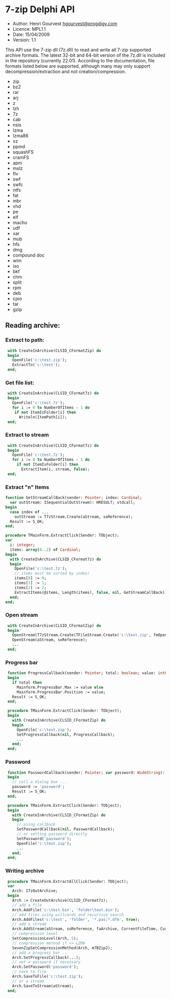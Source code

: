 # 7-zip Delphi API

* Author: Henri Gourvest <hgourvest@progdigy.com>
* Licence: MPL1.1
* Date: 15/04/2009
* Version: 1.1

This API use the 7-zip dll (7z.dll) to read and write all 7-zip supported archive formats.  The latest 32-bit and 64-bit version of the 7z.dll is included in the repository (currently 22.01). According to the documentation, file formats listed below are supported, although many may only support decompression/extraction and not creation/compression.
 - zip
 - bz2
 - rar
 - arj
 - z
 - lzh
 - 7z
 - cab
 - nsis
 - lzma
 - lzma86
 - xz
 - ppmd
 - squashFS
 - cramFS
 - apm
 - mslz
 - flv
 - swf
 - swfc
 - ntfs
 - fat
 - mbr
 - vhd
 - pe
 - elf
 - macho
 - udf
 - xar
 - mub
 - hfs
 - dmg
 - compound doc
 - wim
 - iso
 - bkf
 - chm
 - split
 - rpm
 - deb
 - cpio
 - tar
 - gzip

  
## Reading archive:
### Extract to path:

```pascal
 with CreateInArchive(CLSID_CFormatZip) do
 begin
   OpenFile('c:\test.zip');
   ExtractTo('c:\test');
 end;
```
### Get file list:
```Pascal
 with CreateInArchive(CLSID_CFormat7z) do
 begin
   OpenFile('c:\test.7z');
   for i := 0 to NumberOfItems - 1 do
    if not ItemIsFolder[i] then
      Writeln(ItemPath[i]);
 end;
```
### Extract to stream
```Pascal
 with CreateInArchive(CLSID_CFormat7z) do
 begin
   OpenFile('c:\test.7z');
   for i := 0 to NumberOfItems - 1 do
     if not ItemIsFolder[i] then
       ExtractItem(i, stream, false);
 end;
```
### Extract "n" Items
```Pascal
function GetStreamCallBack(sender: Pointer; index: Cardinal;
  var outStream: ISequentialOutStream): HRESULT; stdcall;
begin
  case index of ...
    outStream := T7zStream.Create(aStream, soReference);
  Result := S_OK;
end;

procedure TMainForm.ExtractClick(Sender: TObject);
var
  i: integer;
  items: array[0..2] of Cardinal;
begin
  with CreateInArchive(CLSID_CFormat7z) do
  begin
    OpenFile('c:\test.7z');
    // items must be sorted by index!
    items[0] := 0;
    items[1] := 1;
    items[2] := 2;
    ExtractItems(@items, Length(items), false, nil, GetStreamCallBack);
  end;
end;
```
### Open stream
```Pascal
 with CreateInArchive(CLSID_CFormatZip) do
 begin
   OpenStream(T7zStream.Create(TFileStream.Create('c:\test.zip', fmOpenRead), soOwned));
   OpenStream(aStream, soReference);
   ...
 end;
```
### Progress bar
```Pascal
 function ProgressCallback(sender: Pointer; total: boolean; value: int64): HRESULT; stdcall;
 begin
   if total then
     Mainform.ProgressBar.Max := value else
     Mainform.ProgressBar.Position := value;
   Result := S_OK;
 end;

 procedure TMainForm.ExtractClick(Sender: TObject);
 begin
   with CreateInArchive(CLSID_CFormatZip) do
   begin
     OpenFile('c:\test.zip');
     SetProgressCallback(nil, ProgressCallback);
     ...
   end;
 end;
```
### Password
```Pascal
 function PasswordCallback(sender: Pointer; var password: WideString): HRESULT; stdcall;
 begin
   // call a dialog box ...
   password := 'password';
   Result := S_OK;
 end;

 procedure TMainForm.ExtractClick(Sender: TObject);
 begin
   with CreateInArchive(CLSID_CFormatZip) do
   begin
     // using callback
     SetPasswordCallback(nil, PasswordCallback);
     // or setting password directly
     SetPassword('password');
     OpenFile('c:\test.zip');
     ...
   end;
 end;
```
### Writing archive
```Pascal
 procedure TMainForm.ExtractAllClick(Sender: TObject);
 var
   Arch: I7zOutArchive;
 begin
   Arch := CreateOutArchive(CLSID_CFormat7z);
   // add a file
   Arch.AddFile('c:\test.bin', 'folder\test.bin');
   // add files using willcards and recursive search
   Arch.AddFiles('c:\test', 'folder', '*.pas;*.dfm', true);
   // add a stream
   Arch.AddStream(aStream, soReference, faArchive, CurrentFileTime, CurrentFileTime, 'folder\test.bin', false, false);
   // compression level
   SetCompressionLevel(Arch, 5);
   // compression method if <> LZMA
   SevenZipSetCompressionMethod(Arch, m7BZip2);
   // add a progress bar ...
   Arch.SetProgressCallback(...);
   // set a password if necessary
   Arch.SetPassword('password');
   // Save to file
   Arch.SaveToFile('c:\test.zip');
   // or a stream
   Arch.SaveToStream(aStream);
 end;
```
